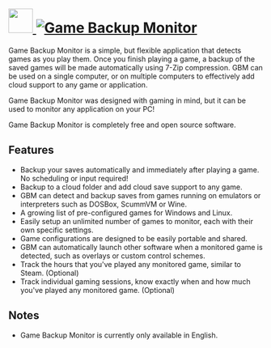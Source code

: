 # [<img src="https://cdn.rawgit.com/AdmiringWorm/chocolatey-packages/39ee4d7cbeacfa14a8094db0e524a3557c9b9774/icons/game-backup-monitor.png" height="48" width="48" /> ![Game Backup Monitor](https://img.shields.io/chocolatey/v/gbm.svg?label=Game%20Backup%20Monitor&style=for-the-badge)](https://chocolatey.org/packages/gbm)

Game Backup Monitor is a simple, but flexible application that detects games as you play them. Once you finish playing a game, a backup of the saved games will be made automatically using 7-Zip compression. GBM can be used on a single computer, or on multiple computers to effectively add cloud support to any game or application.

Game Backup Monitor was designed with gaming in mind, but it can be used to monitor any application on your PC!

Game Backup Monitor is completely free and open source software.

## Features
- Backup your saves automatically and immediately after playing a game. No scheduling or input required!
- Backup to a cloud folder and add cloud save support to any game.
- GBM can detect and backup saves from games running on emulators or interpreters such as DOSBox, ScummVM or Wine.
- A growing list of pre-configured games for Windows and Linux.
- Easily setup an unlimited number of games to monitor, each with their own specific settings.
- Game configurations are designed to be easily portable and shared.
- GBM can automatically launch other software when a monitored game is detected, such as overlays or custom control schemes.
- Track the hours that you've played any monitored game, similar to Steam. (Optional)
- Track individual gaming sessions, know exactly when and how much you've played any monitored game. (Optional)

## Notes
- Game Backup Monitor is currently only available in English.
